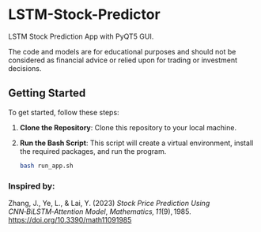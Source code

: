 # LSTM-Stock-Predictor
LSTM Stock Prediction App with PyQT5 GUI.

The code and models are for educational purposes and should not be considered as financial advice or relied upon for trading or investment decisions. 

## Getting Started

To get started, follow these steps:

1. **Clone the Repository**: Clone this repository to your local machine.

2. **Run the Bash Script**: This script will create a virtual environment, install the required packages, and run the program.

    ```bash
    bash run_app.sh
    ```

### Inspired by: 
Zhang, J., Ye, L., & Lai, Y. (2023) *Stock Price Prediction Using
CNN‑BiLSTM‑Attention Model*, *Mathematics, 11*(9), 1985.
https://doi.org/10.3390/math11091985
